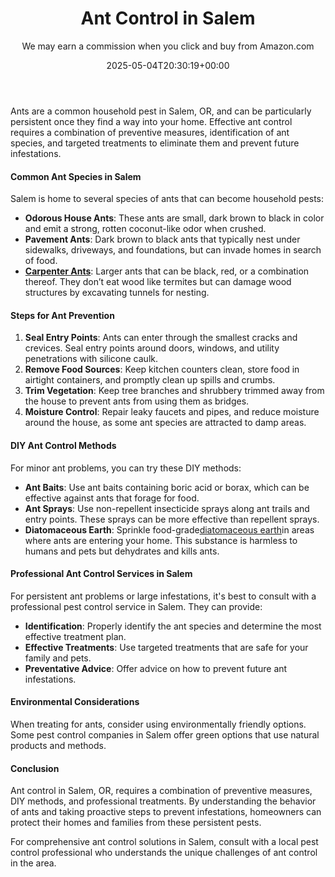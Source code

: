 ﻿---
author: We may earn a commission when you click and buy from Amazon.com
layout: post
title: Ant Control in Salem
date: '2025-05-04T20:30:19+00:00'
categories:
- Ants
- Guide
- Salem
tags: []
slug: /ant-control-in-salem/
lastmod: 2025-05-07T12:21:23+03:00
---

Ants are a common household pest in Salem, OR, and can be particularly persistent once they find a way into your home. Effective ant control requires a combination of preventive measures, identification of ant species, and targeted treatments to eliminate them and prevent future infestations.
#### Common Ant Species in Salem
Salem is home to several species of ants that can become household pests:
- **Odorous House Ants**: These ants are small, dark brown to black in color and emit a strong, rotten coconut-like odor when crushed.
- **Pavement Ants**: Dark brown to black ants that typically nest under sidewalks, driveways, and foundations, but can invade homes in search of food.
- [**Carpenter Ants**](https://pestpolicy.com/what-attracts-carpenter-ants-in-a-home/): Larger ants that can be black, red, or a combination thereof. They don’t eat wood like termites but can damage wood structures by excavating tunnels for nesting.
#### Steps for Ant Prevention
1. **Seal Entry Points**: Ants can enter through the smallest cracks and crevices. Seal entry points around doors, windows, and utility penetrations with silicone caulk.
2. **Remove Food Sources**: Keep kitchen counters clean, store food in airtight containers, and promptly clean up spills and crumbs.
3. **Trim Vegetation**: Keep tree branches and shrubbery trimmed away from the house to prevent ants from using them as bridges.
4. **Moisture Control**: Repair leaky faucets and pipes, and reduce moisture around the house, as some ant species are attracted to damp areas.
#### DIY Ant Control Methods
For minor ant problems, you can try these DIY methods:
- **Ant Baits**: Use ant baits containing boric acid or borax, which can be effective against ants that forage for food.
- **Ant Sprays**: Use non-repellent insecticide sprays along ant trails and entry points. These sprays can be more effective than repellent sprays.
- **Diatomaceous Earth**: Sprinkle food-grade[diatomaceous earth](https://pestpolicy.com/diatomaceous-earth/)in areas where ants are entering your home. This substance is harmless to humans and pets but dehydrates and kills ants.
#### Professional Ant Control Services in Salem
For persistent ant problems or large infestations, it's best to consult with a professional pest control service in Salem. They can provide:
- **Identification**: Properly identify the ant species and determine the most effective treatment plan.
- **Effective Treatments**: Use targeted treatments that are safe for your family and pets.
- **Preventative Advice**: Offer advice on how to prevent future ant infestations.
#### Environmental Considerations
When treating for ants, consider using environmentally friendly options. Some pest control companies in Salem offer green options that use natural products and methods.
#### Conclusion
Ant control in Salem, OR, requires a combination of preventive measures, DIY methods, and professional treatments. By understanding the behavior of ants and taking proactive steps to prevent infestations, homeowners can protect their homes and families from these persistent pests.

For comprehensive ant control solutions in Salem, consult with a local pest control professional who understands the unique challenges of ant control in the area.